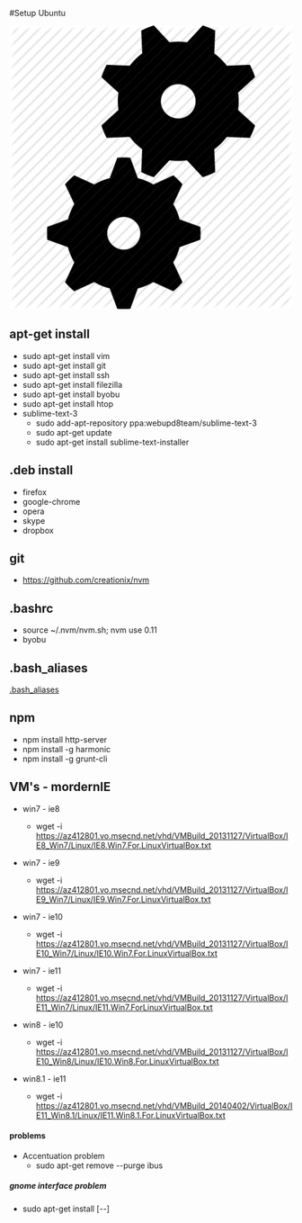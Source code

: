 #Setup Ubuntu

![Massacote Setup](./doc/img/setup.png)


## apt-get install
* sudo apt-get install vim
* sudo apt-get install git
* sudo apt-get install ssh
* sudo apt-get install filezilla
* sudo apt-get install byobu
* sudo apt-get install htop
* sublime-text-3
   * sudo add-apt-repository ppa:webupd8team/sublime-text-3
   * sudo apt-get update
   * sudo apt-get install sublime-text-installer


## .deb install
* firefox
* google-chrome
* opera
* skype
* dropbox


## git
* https://github.com/creationix/nvm


## .bashrc
* source ~/.nvm/nvm.sh; nvm use 0.11 
* byobu

## .bash_aliases
[.bash_aliases](./.bash_aliases)


## npm
* npm install http-server
* npm install -g harmonic
* npm install -g grunt-cli

 

## VM's - mordernIE
* win7 - ie8
    * wget -i https://az412801.vo.msecnd.net/vhd/VMBuild_20131127/VirtualBox/IE8_Win7/Linux/IE8.Win7.For.LinuxVirtualBox.txt
* win7 - ie9
    * wget -i https://az412801.vo.msecnd.net/vhd/VMBuild_20131127/VirtualBox/IE9_Win7/Linux/IE9.Win7.For.LinuxVirtualBox.txt
* win7 - ie10
    * wget -i https://az412801.vo.msecnd.net/vhd/VMBuild_20131127/VirtualBox/IE10_Win7/Linux/IE10.Win7.For.LinuxVirtualBox.txt
* win7 - ie11
    * wget -i https://az412801.vo.msecnd.net/vhd/VMBuild_20131127/VirtualBox/IE11_Win7/Linux/IE11.Win7.ForLinuxVirtualBox.txt

* win8 - ie10
    * wget -i https://az412801.vo.msecnd.net/vhd/VMBuild_20131127/VirtualBox/IE10_Win8/Linux/IE10.Win8.For.LinuxVirtualBox.txt
* win8.1 - ie11
    * wget -i https://az412801.vo.msecnd.net/vhd/VMBuild_20140402/VirtualBox/IE11_Win8.1/Linux/IE11.Win8.1.For.LinuxVirtualBox.txt


#### problems
* Accentuation problem
   * sudo apt-get remove --purge ibus


##### gnome interface problem
* sudo apt-get install [--]
